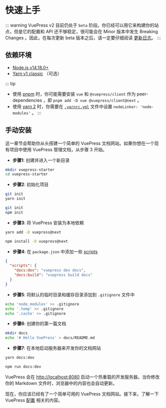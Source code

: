 # 快速上手

::: warning
VuePress v2 目前仍处于 `beta` 阶段。你已经可以用它来构建你的站点，但是它的配置和 API 还不够稳定，很可能会在 Minor 版本中发生 Breaking Changes 。因此，在每次更新 beta 版本之后，请一定要仔细阅读 [更新日志](https://github.com/vuepress/vuepress-next/blob/main/CHANGELOG.md)。
:::

## 依赖环境

- [Node.js v14.18.0+](https://nodejs.org/)
- [Yarn v1 classic](https://classic.yarnpkg.com/zh-Hans/) （可选）

::: tip
- 使用 [pnpm](https://pnpm.io/zh/) 时，你可能需要安装 `vue` 和 `@vuepress/client` 作为 peer-dependencies ，即 `pnpm add -D vue @vuepress/client@next` 。
- 使用 [yarn 2](https://yarnpkg.com/) 时，你需要在 [`.yarnrc.yml`](https://yarnpkg.com/configuration/yarnrc#nodeLinker) 文件中设置 `nodeLinker: 'node-modules'` 。
:::

## 手动安装

这一章节会帮助你从头搭建一个简单的 VuePress 文档网站。如果你想在一个现有项目中使用 VuePress 管理文档，从步骤 3 开始。

- **步骤1**: 创建并进入一个新目录

```bash
mkdir vuepress-starter
cd vuepress-starter
```

- **步骤2**: 初始化项目

<CodeGroup>
  <CodeGroupItem title="YARN" active>

```bash
git init
yarn init
```

  </CodeGroupItem>

  <CodeGroupItem title="NPM">

```bash
git init
npm init
```

  </CodeGroupItem>
</CodeGroup>


- **步骤3**: 将 VuePress 安装为本地依赖

<CodeGroup>
  <CodeGroupItem title="YARN" active>

```bash
yarn add -D vuepress@next
```

  </CodeGroupItem>

  <CodeGroupItem title="NPM">

```bash
npm install -D vuepress@next
```

  </CodeGroupItem>
</CodeGroup>

- **步骤4**: 在 `package.json` 中添加一些 [scripts](https://classic.yarnpkg.com/zh-Hans/docs/package-json#toc-scripts)

```json
{
  "scripts": {
    "docs:dev": "vuepress dev docs",
    "docs:build": "vuepress build docs"
  }
}
```

- **步骤5**: 将默认的临时目录和缓存目录添加到 `.gitignore` 文件中

```bash
echo 'node_modules' >> .gitignore
echo '.temp' >> .gitignore
echo '.cache' >> .gitignore
```

- **步骤6**: 创建你的第一篇文档

```bash
mkdir docs
echo '# Hello VuePress' > docs/README.md
```

- **步骤7**: 在本地启动服务器来开发你的文档网站

<CodeGroup>
  <CodeGroupItem title="YARN" active>

```bash
yarn docs:dev
```

  </CodeGroupItem>

  <CodeGroupItem title="NPM">

```bash
npm run docs:dev
```

  </CodeGroupItem>
</CodeGroup>

  VuePress 会在 [http://localhost:8080](http://localhost:8080) 启动一个热重载的开发服务器。当你修改你的 Markdown 文件时，浏览器中的内容也会自动更新。

现在，你应该已经有了一个简单可用的 VuePress 文档网站。接下来，了解一下 VuePress [配置](./configuration.md) 相关的内容。